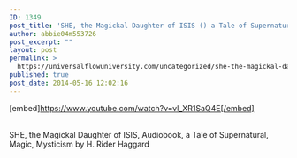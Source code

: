 ```yaml
---
ID: 1349
post_title: 'SHE, the Magickal Daughter of ISIS () a Tale of Supernatural Magic &#038; Mysticism'
author: abbie04m553726
post_excerpt: ""
layout: post
permalink: >
  https://universalflowuniversity.com/uncategorized/she-the-magickal-daughter-of-isis-a-tale-of-supernatural-magic-mysticism/
published: true
post_date: 2014-05-16 12:02:16
---
```

[embed]https://www.youtube.com/watch?v=vl_XR1SaQ4E[/embed]</br></br>
<p>SHE, the Magickal Daughter of ISIS, Audiobook, a Tale of Supernatural, Magic, Mysticism by H. Rider Haggard</p>